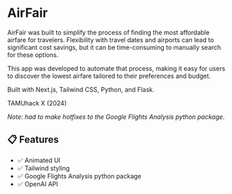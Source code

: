 # AirFair

AirFair was built to simplify the process of finding the most affordable airfare for travelers. Flexibility with travel dates and airports can lead to significant cost savings, but it can be time-consuming to manually search for these options. 

This app was developed to automate that process, making it easy for users to discover the lowest airfare tailored to their preferences and budget.

Built with Next.js, Tailwind CSS, Python, and Flask.

TAMUhack X (2024)

*Note: had to make hotfixes to the Google Flights Analysis python package*.

## 📋 Features

- ✅ Animated UI
- ✅ Tailwind styling
- ✅ Google Flights Analysis python package
- ✅ OpenAI API
